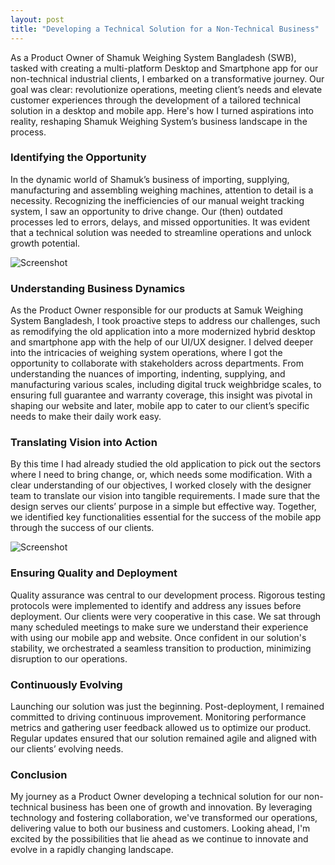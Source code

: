 ```yaml
---
layout: post
title: "Developing a Technical Solution for a Non-Technical Business"
---
```


As a Product Owner of Shamuk Weighing System Bangladesh (SWB), tasked with creating a multi-platform Desktop and Smartphone app for our non-technical industrial clients, I embarked on a transformative journey. Our goal was clear: revolutionize operations, meeting client’s needs and elevate customer experiences through the development of a tailored technical solution in a desktop and mobile app. Here's how I turned aspirations into reality, reshaping Shamuk Weighing System’s business landscape in the process.

### Identifying the Opportunity
In the dynamic world of Shamuk’s business of importing, supplying, manufacturing and assembling weighing machines, attention to detail is a necessity. Recognizing the inefficiencies of our manual weight tracking  system, I saw an opportunity to drive change. Our (then) outdated processes led to errors, delays, and missed opportunities. It was evident that a technical solution was needed to streamline operations and unlock growth potential.

![Screenshot](/assets/images/project-desktop-sc2.png)

### Understanding Business Dynamics
As the Product Owner responsible for our products at Samuk Weighing System Bangladesh, I took proactive steps to address our challenges, such as remodifying the old application into a more modernized hybrid desktop and smartphone app with the help of our UI/UX designer. I delved deeper into the intricacies of weighing system operations, where I got the opportunity to collaborate with stakeholders across departments. From understanding the nuances of importing, indenting, supplying, and manufacturing various scales, including digital truck weighbridge scales, to ensuring full guarantee and warranty coverage, this insight was pivotal in shaping our website and later, mobile app to cater to our client’s specific needs to make their daily work easy.

### Translating Vision into Action
By this time I had already studied the old application to pick out the sectors where I need to bring change, or, which needs some modification. With a clear understanding of our objectives, I worked closely with the designer team to translate our vision into tangible requirements. I made sure that the design serves our clients’ purpose in a simple but effective way. Together, we identified key functionalities essential for the success of the mobile app through the success of our clients.

![Screenshot](/assets/images/project-smartphone-sc1.png)

### Ensuring Quality and Deployment
Quality assurance was central to our development process. Rigorous testing protocols were implemented to identify and address any issues before deployment. Our clients were very cooperative in this case. We sat through many scheduled meetings to make sure we understand their experience with using our mobile app and website. Once confident in our solution's stability, we orchestrated a seamless transition to production, minimizing disruption to our operations.

### Continuously Evolving
Launching our solution was just the beginning. Post-deployment, I remained committed to driving continuous improvement. Monitoring performance metrics and gathering user feedback allowed us to optimize our product. Regular updates ensured that our solution remained agile and aligned with our clients’ evolving needs.

### Conclusion
My journey as a Product Owner developing a technical solution for our non-technical business has been one of growth and innovation. By leveraging technology and fostering collaboration, we've transformed our operations, delivering value to both our business and customers. Looking ahead, I'm excited by the possibilities that lie ahead as we continue to innovate and evolve in a rapidly changing landscape.

